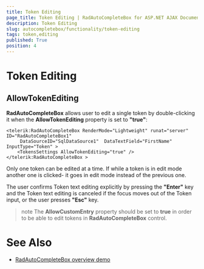 ```yaml
---
title: Token Editing
page_title: Token Editing | RadAutoCompleteBox for ASP.NET AJAX Documentation
description: Token Editing
slug: autocompletebox/functionality/token-editing
tags: token,editing
published: True
position: 4
---
```


# Token Editing



## AllowTokenEditing

**RadAutoCompleteBox** allows user to edit a single token by double-clicking it when the **AllowTokenEditing** property is set to **"true"**:

````ASPNET
<telerik:RadAutoCompleteBox RenderMode="Lightweight" runat="server" ID="RadAutoCompleteBox1" 
	 DataSourceID="SqlDataSource1"  DataTextField="FirstName" InputType="Token" > 
	<TokensSettings AllowTokenEditing="true" /> 
</telerik:RadAutoCompleteBox > 
````



Only one token can be edited at a time. If while a token is in edit mode another one is clicked- it goes in edit mode instead of the previous one.

The user confirms Token text editing explicitly by pressing the **"Enter"** key and the Token text editing is canceled if the focus moves out of the Token input, or the user presses **"Esc"** key.

>note The **AllowCustomEntry** property should be set to **true** in order to be able to edit tokens in **RadAutoCompleteBox** control.
>


# See Also

 * [RadAutoCompleteBox overview demo](http://demos.telerik.com/aspnet-ajax/autocompletebox/examples/default/defaultcs.aspx)
